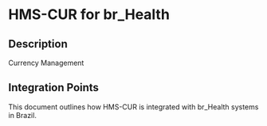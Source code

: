 # HMS-CUR for br_Health

## Description

Currency Management

## Integration Points

This document outlines how HMS-CUR is integrated with br_Health systems in Brazil.

